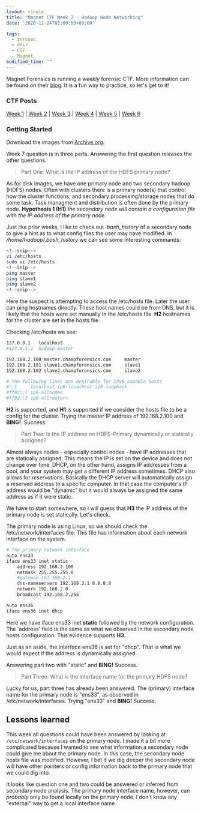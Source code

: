 ```yaml
---
layout: single
title: "Magnet CTF Week 7 - Hadoop Node Networking"
date: '2020-11-24T01:00:00+09:00'

tags:
  - infosec
  - dfir
  - CTF
  - Magnet
modified_time: ""
---
```

Magnet Forensics is running a *weekly* forensic CTF. More information can be found on their [blog](https://www.magnetforensics.com/blog/magnet-weekly-ctf-challenge/). It is a fun way to practice, so let's get to it!

### CTF Posts

[Week 1](https://dfir.science/2020/10/Magnet-CTF-Week-1-Timestamps-of-doom.html) | [Week 2](https://dfir.science/2020/10/Magnet-CTF-Week-2-URLs-in-Pictures-in-Pictures.html) | [Week 3](https://dfir.science/2020/10/Magnet-CTF-Week-3-Failed-connections.html) | [Week 4](https://dfir.science/2020/11/Magnet-CTF-Week-4-GUIDSWAP-and-drop.html) | [Week 5](https://dfir.science/2020/11/Magnet-CTF-Week-5-HDFS.html) | [Week 6](https://dfir.science/2020/11/Magnet-CTF-Week-6-Riddle-ELF.html)

### Getting Started

Download the images from [Archive.org](https://archive.org/details/Case2-HDFS).

Week 7 question is in three parts. Answering the first question releases the other questions.

> Part One: What is the IP address of the HDFS primary node?

As for disk images, we have one primary node and two secondary hadoop (HDFS) nodes. Often with clusters there is a primary node(s) that control how the cluster functions, and secondary processing/storage nodes that do some task. Task managment and distribution is often done by the primary node. **Hypothesis 1 (H1)** *the secondary node will contain a configuration file with the IP address of the primary node.*

Just like prior weeks, I like to check out *.bash_history* of a secondary node to give a hint as to what config files the user may have modified. In */home/hadoop/.bash_history* we can see some interesting commands:

```bash
<!--snip-->
vi /etc/hosts
sudo vi /etc/hosts
<!--snip-->
ping master
ping slave1
ping slave2
<!--snip-->
```

Here the suspect is attempting to access the /etc/hosts file. Later the user can ping hostnames directly. These host names could be from DNS, but it is likely that the hosts were set manually in the /etc/hosts file. **H2** hostnames for the cluster are set in the hosts file.

Checking /etc/hosts we see:

```bash
127.0.0.1	localhost
#127.0.1.1	hadoop-master

192.168.2.100 master.champforensics.com		master
192.168.2.101 slave1.champforensics.com		slave1
192.168.2.102 slave2.champforensics.com		slave2

# The following lines are desirable for IPv6 capable hosts
#::1     localhost ip6-localhost ip6-loopback
#ff02::1 ip6-allnodes
#ff02::2 ip6-allrouters
```

**H2** is supported, and **H1** is supported if we consider the hosts file to be a config for the cluster. Trying the master IP address of 192.168.2.100 and **BING!**. Success.

> Part Two: Is the IP address on HDFS-Primary dynamically or statically assigned?

Almost always nodes - especially control nodes - have IP addresses that are statically assigned. This means the IP is set on the device and does not change over time. DHCP, on the other hand, assigns IP addresses from a pool, and your system may get a different IP address sometimes. DHCP also allows for *reservations*. Basically the DHCP server will automatically assign a reserved address to a specific computer. In that case the computer's IP address would be "dynamic" but it would always be assigned the same address as if it were static.

We have to start somewhere, so I will guess that **H3** the IP address of the primary node is set statically. Let's check.

The primary node is using Linux, so we should check the /etc/network/interfaces file. This file has information about each network interface on the system.

```bash
# The primary network interface
auto ens33
iface ens33 inet static
	address 192.168.2.100
	netmask 255.255.255.0
	#gateway 192.168.2.1
	dns-nameservers 192.168.2.1 8.8.8.8
	network 192.168.2.0
	broadcast 192.168.2.255

auto ens36
iface ens36 inet dhcp
```

Here we have iface ens33 inet **static** followed by the network configuration. The 'address' field is the same as what we observed in the secondary node hosts configuration. This evidence supports **H3**.

Just as an aside, the interface ens36 is set for "dhcp". That is what we would expect if the address is dynamically assigned.

Answering part two with "static" and **BING!** Success.

> Part Three: What is the interface name for the primary HDFS node?

Lucky for us, part three has already been answered. The (primary) interface name for the primary node is "ens33", as observed in /etc/network/interfaces. Trying "ens33" and **BING!** Success.

## Lessons learned

This week all questions could have been answered by looking at ```/etc/network/interfaces``` on the primary node. I made it a bit more complicated because I wanted to see what information a secondary node could give me about the primary node. In this case, the secondary node hosts file was modified. However, I bet if we dig deeper the secondary node will have other pointers or config information back to the primary node that we could dig into.

It looks like question one and two could be answered or inferred from secondary node analysis. The primary node interface name, however, can *probably* only be found locally on the primary node. I don't know any "external" way to get a local interface name.